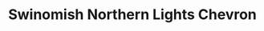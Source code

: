---
title: "Swinomish Northern Lights Chevron"
url: /anacortes/swinomish-northern-lights-chevron/
shop: convenience
---